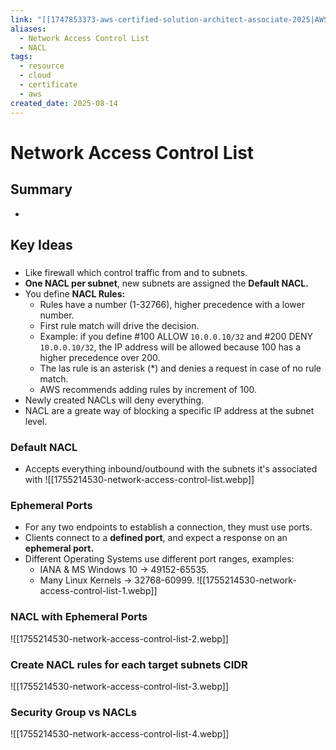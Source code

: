 ```yaml
---
link: "[[1747853373-aws-certified-solution-architect-associate-2025|AWS Certified Solution Architect Associate 2025]]"
aliases:
  - Network Access Control List
  - NACL
tags:
  - resource
  - cloud
  - certificate
  - aws
created_date: 2025-08-14
---
```

# Network Access Control List
## Summary
- 
## Key Ideas
### 
- Like firewall which control traffic from and to subnets.
- **One NACL per subnet**, new subnets are assigned the **Default NACL.**
- You define **NACL Rules:**
	- Rules have a number (1-32766), higher precedence with a lower number.
	- First rule match will drive the decision.
	- Example: if you define #100 ALLOW `10.0.0.10/32` and #200 DENY `10.0.0.10/32`, the IP address will be allowed because 100 has a higher precedence over 200.
	- The las rule is an asterisk (\*) and denies a request in case of no rule match.
	- AWS recommends adding rules by increment of 100.
- Newly created NACLs will deny everything.
- NACL are a greate way of blocking a specific IP address at the subnet level.
### Default NACL
- Accepts everything inbound/outbound with the subnets it's associated with
![[1755214530-network-access-control-list.webp]]

### Ephemeral Ports
- For any two endpoints to establish a connection, they must use ports.
- Clients connect to a **defined port**, and expect a response on an **ephemeral port.**
- Different Operating Systems use different port ranges, examples:
	- IANA & MS Windows 10 -> 49152-65535.
	- Many Linux Kernels -> 32768-60999.
![[1755214530-network-access-control-list-1.webp]]

### NACL with Ephemeral Ports
![[1755214530-network-access-control-list-2.webp]]

### Create NACL rules for each target subnets CIDR
![[1755214530-network-access-control-list-3.webp]]

### Security Group vs NACLs
![[1755214530-network-access-control-list-4.webp]]










